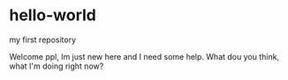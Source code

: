 # hello-world
my first repository

Welcome ppl, Im just new here and I need some help. What dou you think, what I'm doing right now?
